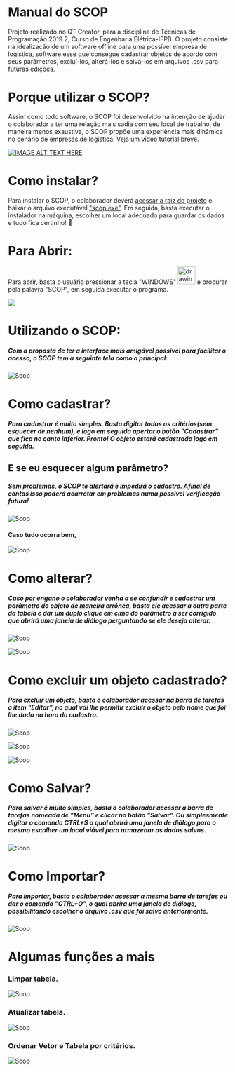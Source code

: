 # Manual do SCOP

Projeto realizado no QT Creator, para a disciplina de Técnicas de Programação 2019.2, Curso de Engenharia Elétrica-IFPB. O projeto consiste na idealização de um software offline para uma possível empresa de logística, software esse que consegue cadastrar objetos de acordo com seus parâmetros, excluí-los, alterá-los e salvá-los em arquivos .csv para futuras edições.

  

# Porque utilizar o SCOP?

Assim como todo software, o SCOP foi desenvolvido na intenção de ajudar o colaborador a ter uma relação mais sadia com seu local de trabalho, de maneira menos exaustiva, o SCOP propõe uma experiência mais dinâmica no cenário de empresas de logística.
Veja um vídeo tutorial breve.

[![IMAGE ALT TEXT HERE](https://github.com/nicolasrls/codigos/blob/master/Projetos%20QT/SCOP/IMAGENS%20TUTORIAL/tela%20inicial.PNG)](https://www.youtube.com/embed/oxa3S3mhr4I)



  

# Como instalar?

Para instalar o SCOP, o colaborador deverá [acessar a raiz do projeto](https://github.com/nicolasrls/SCOP  "SCOP GITHUB RAIZ") e baixar o arquivo executável ["scop.exe"](https://github.com/nicolasrls/SCOP  "SCOP GITHUB EXECUTÁVEL"). Em seguida, basta executar o instalador na máquina, escolher um local adequado para guardar os dados e tudo fica certinho! 😬

  

# Para Abrir:

  

Para abrir, basta o usuário pressionar a tecla "WINDOWS" <img  src="http://3.bp.blogspot.com/-YpnfXSFD3Xk/TbrI8_4J5yI/AAAAAAAAAbo/u249QEM4Aic/s1600/teclalogowindows.jpg"  alt="drawing"  width="40"  height="40"/> e procurar pela palavra "SCOP", em seguida executar o programa.


 ![](https://github.com/nicolasrls/codigos/blob/master/Projetos%20QT/SCOP/IMAGENS%20TUTORIAL/scopexe.PNG )

  

# Utilizando o SCOP:

##### Com a proposta de ter a interface mais amigável possível para facilitar o acesso, o SCOP tem a seguinte tela como a principal:

![Scop](https://github.com/nicolasrls/codigos/blob/master/Projetos%20QT/SCOP/IMAGENS%20TUTORIAL/tela%20de%20cadastro.PNG  "Tela de cadastro")

# Como cadastrar?

##### Para cadastrar é muito simples. Basta digitar todos os critérios(**sem esquecer de nenhum**), e logo em seguida apertar o botão "Cadastrar" que fica no canto inferior. Pronto! O objeto estará cadastrado logo em seguida. 

  

## E se eu esquecer algum parâmetro?

  

##### Sem problemas, o SCOP te alertará e impedirá o cadastro. Afinal de contas isso poderá acarretar em problemas numa possível verificação futura!

![Scop](https://github.com/nicolasrls/codigos/blob/master/Projetos%20QT/SCOP/IMAGENS%20TUTORIAL/erro%20param%20vazio.PNG  "Erro de parâmetro")

#### Caso tudo ocorra bem,

![Scop](https://github.com/nicolasrls/codigos/blob/master/Projetos%20QT/SCOP/IMAGENS%20TUTORIAL/Cadastrado%20com%20sucesso.PNG  "Sucesso")

# Como alterar?

##### Caso por engano o colaborador venha a se confundir e cadastrar um parâmetro do objeto de maneira errônea, basta ele acessar a outra parte da tabela e dar um duplo clique em cima do parâmetro a ser corrigido que abrirá uma janela de diálogo perguntando se ele deseja alterar.

  

![Scop](https://github.com/nicolasrls/codigos/blob/master/Projetos%20QT/SCOP/IMAGENS%20TUTORIAL/itemeditd.PNG  "Editar item")

  ![Scop](https://github.com/nicolasrls/codigos/blob/master/Projetos%20QT/SCOP/IMAGENS%20TUTORIAL/itemeditd2.PNG  "Editar item")

# Como excluir um objeto cadastrado?

##### Para excluir um objeto, basta o colaborador acessar na barra de tarefas o item "Editar", no qual vai lhe permitir excluir o objeto pelo nome que foi lhe dado na hora do cadastro.

![Scop](https://github.com/nicolasrls/codigos/blob/master/Projetos%20QT/SCOP/IMAGENS%20TUTORIAL/excluilimpar.PNG  "Excluir item")

![Scop]( https://github.com/nicolasrls/codigos/blob/master/Projetos%20QT/SCOP/IMAGENS%20TUTORIAL/excluiritem.PNG "Excluir item")

![Scop]( https://github.com/nicolasrls/codigos/blob/master/Projetos%20QT/SCOP/IMAGENS%20TUTORIAL/itemexcluido.PNG "Excluir item")


  

# Como Salvar?

##### Para salvar é muito simples, basta o colaborador acessar a barra de tarefas nomeada de "Menu" e clicar no botão "Salvar". Ou simplesmente digitar o comando CTRL+S o qual abrirá uma janela de diálogo para o mesmo escolher um local viável para armazenar os dados salvos.

![Scop](https://github.com/nicolasrls/codigos/blob/master/Projetos%20QT/SCOP/IMAGENS%20TUTORIAL/abrirsalvar.PNG  "Salvar como")

  

# Como Importar?

##### Para importar, basta o colaborador acessar a mesma barra de tarefas ou dar o comando "CTRL+O", o qual abrirá uma janela de diálogo, possibilitando escolher o arquivo .csv que foi salvo anteriormente.

![Scop](https://github.com/nicolasrls/codigos/blob/master/Projetos%20QT/SCOP/IMAGENS%20TUTORIAL/abrirsalvar.PNG  "Abrir arquivo")

# Algumas funções a mais

### Limpar tabela.
![Scop](https://github.com/nicolasrls/codigos/blob/master/Projetos%20QT/SCOP/IMAGENS%20TUTORIAL/limpartab.PNG  )
### Atualizar tabela.
![Scop](https://github.com/nicolasrls/codigos/blob/master/Projetos%20QT/SCOP/IMAGENS%20TUTORIAL/atualizartab.PNG  )
### Ordenar Vetor e Tabela por critérios.
![Scop](https://github.com/nicolasrls/codigos/blob/master/Projetos%20QT/SCOP/IMAGENS%20TUTORIAL/ordenartab.PNG  )
